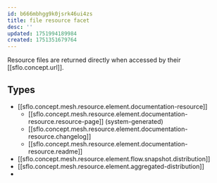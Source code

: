 ```yaml
---
id: b666mbhgg9k0jsrk46ui4zs
title: file resource facet
desc: ''
updated: 1751994189984
created: 1751351679764
---
```


Resource files are returned directly when accessed by their [[sflo.concept.url]].

## Types

- [[sflo.concept.mesh.resource.element.documentation-resource]]
  - [[sflo.concept.mesh.resource.element.documentation-resource.resource-page]] (system-generated)
  - [[sflo.concept.mesh.resource.element.documentation-resource.changelog]]
  - [[sflo.concept.mesh.resource.element.documentation-resource.readme]]
- [[sflo.concept.mesh.resource.element.flow.snapshot.distribution]]
- [[sflo.concept.mesh.resource.element.aggregated-distribution]]
- 